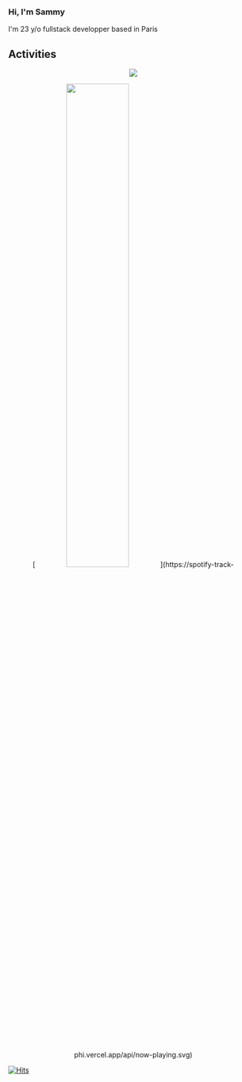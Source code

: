 ### Hi, I'm Sammy

I'm 23 y/o fullstack developper based in Paris


## Activities
<p align="center">
  <img src="https://github-readme-stats.vercel.app/api?username=sammyngy&show_icons=true&theme=radical"/>
</p>
<p align="center">
  [<img width="50%" src="https://spotify-track-phi.vercel.app/api/now-playing.svg" />](https://spotify-track-phi.vercel.app/api/now-playing.svg)
</p>

[![Hits](https://hits.seeyoufarm.com/api/count/incr/badge.svg?url=https%3A%2F%2Fgithub.com%2Fsammyngy%2Fhit-counter&count_bg=%234C4E4B&title_bg=%23737373&icon=&icon_color=%23FFFFFF&title=views&edge_flat=false)](https://hits.seeyoufarm.com)
